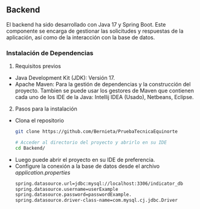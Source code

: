 ## Backend

El backend ha sido desarrollado con Java 17 y Spring Boot. Este componente se encarga de gestionar las solicitudes y respuestas de la aplicación, así como de la interacción con la base de datos.

### Instalación de Dependencias

1. Requisitos previos

- Java Development Kit (JDK): Versión 17.
- Apache Maven: Para la gestión de dependencias y la construcción del proyecto. Tambien se puede usar los gestores de Maven que contienen cada uno de los IDE de la Java: Intellij IDEA (Usado), Netbeans, Eclipse.

2. Pasos para la instalación

- Clona el repositorio
    ```bash
    git clone https://github.com/Bernieta/PruebaTecnicaEquinorte

    # Acceder al directorio del proyecto y abrirlo en su IDE
    cd Backend/
    ```
- Luego puede abrir el proyecto en su IDE de preferencia.
- Configure la conexión a la base de datos desde el archivo *application.properties*
    ```bash
    spring.datasource.url=jdbc:mysql://localhost:3306/indicator_db
    spring.datasource.username=userExample
    spring.datasource.password=passwordExample.
    spring.datasource.driver-class-name=com.mysql.cj.jdbc.Driver
    ```